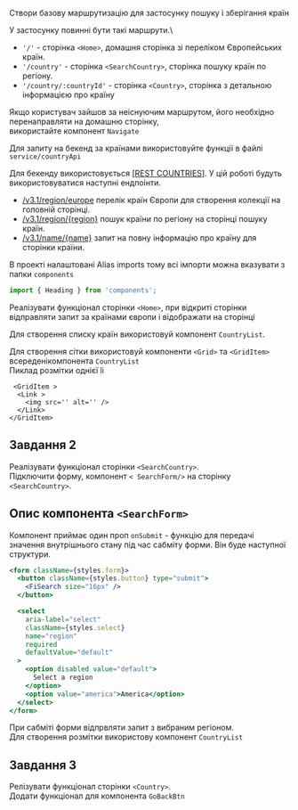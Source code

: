 Створи базову маршрутизацію для застосунку пошуку і зберігання країн

У застосунку повинні бути такі маршрути.\

- `'/'` - сторінка `<Home>`, домашня сторінка зі переліком Європейських країн.
- `'/country'` - сторінка `<SearchCountry>`, сторінка пошуку країн по регіону.
- `'/country/:countryId'` - сторінка `<Country>`, сторінка з детальною
  інформацією про країну

Якщо користувач зайшов за неіснуючим маршрутом, його необхідно перенаправляти на
домашню сторінку,\
використайте компонент `Navigate`

Для запиту на бекенд за країнами використовуйте функції в файлі
`service/countryApi`

Для бекенду використовується [[REST COUNTRIES]](https://restcountries.com/). У
цій роботі будуть використовуватися наступні ендпоінти.

- [/v3.1/region/europe](https://restcountries.com/v3.1/subregion/europe) перелік
  країн Європи для створення колекції на головній сторінці.
- [/v3.1/region/{region}](https://restcountries.com/#api-endpoints-v3-region)
  пошук країни по регіону на сторінці пошуку країн.
- [/v3.1/name/{name}](https://restcountries.com/#api-endpoints-v3-name) запит на
  повну інформацію про країну для сторінки країни.

В проекті налаштовані Alias imports тому всі імпорти можна вказувати з папки
`components`

```jsx
import { Heading } from 'components';
```

Реалізувати функціонал сторінки `<Home>`, при відкриті сторінки відправляти
запит за країнами європи і відображати на сторінці

Для створення списку країн використовуй компонент `CountryList`.

Для створення сітки використовуй компоненти `<Grid>` та `<GridItem>`\
всереденікомпонента `CountryList`\
Пиклад розмітки однієї li

```
 <GridItem >
  <Link >
    <img src='' alt='' />
  </Link>
</GridItem>
```

## Завдання 2

Реалізувати функціонал сторінки `<SearchCountry>`.\
Підключити форму, компонент `< SearchForm/>` на сторінку `<SearchCountry>`.

## Опис компонента `<SearchForm>`

Компонент приймає один проп `onSubmit` - функцію для передачі значення
внутрішнього стану під час сабміту форми. Він буде наступної структури.

```jsx
<form className={styles.form}>
  <button className={styles.button} type="submit">
    <FiSearch size="16px" />
  </button>

  <select
    aria-label="select"
    className={styles.select}
    name="region"
    required
    defaultValue="default"
  >
    <option disabled value="default">
      Select a region
    </option>
    <option value="america">America</option>
  </select>
</form>
```

При сабміті форми відпрвляти запит з вибраним регіоном.\
Для створення розмітки використову компонент `CountryList`

## Завдання 3

Релізувати функціонал сторінки `<Country>`.\
Додати функціонал для компонента `GoBackBtn`
